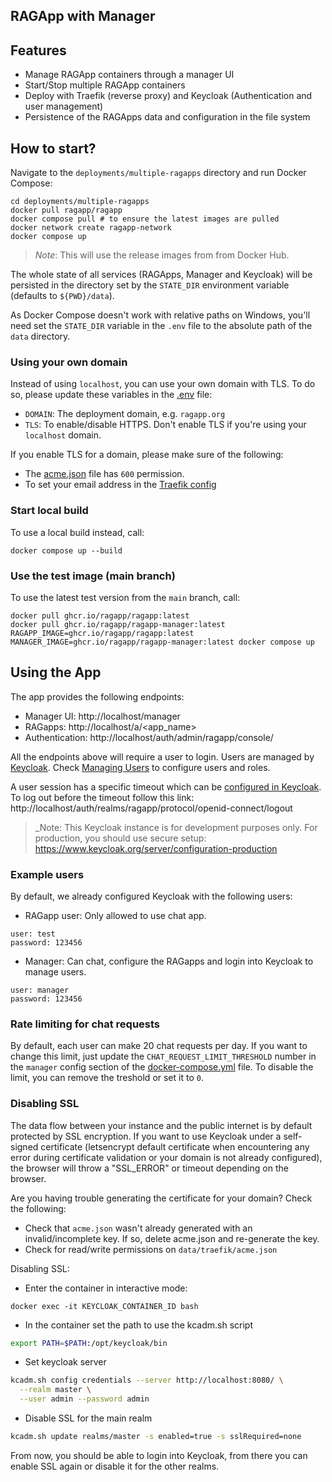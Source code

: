 ## RAGApp with Manager

## Features

- Manage RAGApp containers through a manager UI
- Start/Stop multiple RAGApp containers
- Deploy with Traefik (reverse proxy) and Keycloak (Authentication and user management)
- Persistence of the RAGApps data and configuration in the file system

## How to start?

Navigate to the `deployments/multiple-ragapps` directory and run Docker Compose:

```shell
cd deployments/multiple-ragapps
docker pull ragapp/ragapp
docker compose pull # to ensure the latest images are pulled
docker network create ragapp-network
docker compose up
```

> _Note_: This will use the release images from from Docker Hub.

The whole state of all services (RAGApps, Manager and Keycloak) will be persisted in the directory set by the `STATE_DIR` environment variable (defaults to `${PWD}/data`).

As Docker Compose doesn't work with relative paths on Windows, you'll need set the `STATE_DIR` variable in the `.env` file to the absolute path of the `data` directory.

### Using your own domain

Instead of using `localhost`, you can use your own domain with TLS. To do so, please update these variables in the [.env](./.env) file:

- `DOMAIN`: The deployment domain, e.g. `ragapp.org`
- `TLS`: To enable/disable HTTPS. Don't enable TLS if you're using your `localhost` domain.

If you enable TLS for a domain, please make sure of the following:

- The [acme.json](./data/traefik/acme.json) file has `600` permission.
- To set your email address in the [Traefik config](./data/traefik/traefik.yml)

### Start local build

To use a local build instead, call:

```shell
docker compose up --build
```

### Use the test image (main branch)

To use the latest test version from the `main` branch, call:

```shell
docker pull ghcr.io/ragapp/ragapp:latest
docker pull ghcr.io/ragapp/ragapp-manager:latest
RAGAPP_IMAGE=ghcr.io/ragapp/ragapp:latest MANAGER_IMAGE=ghcr.io/ragapp/ragapp-manager:latest docker compose up
```

## Using the App

The app provides the following endpoints:

- Manager UI: http://localhost/manager
- RAGapps: http://localhost/a/<app_name>
- Authentication: http://localhost/auth/admin/ragapp/console/

All the endpoints above will require a user to login. Users are managed by [Keycloak](https://www.keycloak.org/). Check [Managing Users](https://www.keycloak.org/docs/latest/server_admin/#assembly-managing-users_server_administration_guide) to configure users and roles.

A user session has a specific timeout which can be [configured in Keycloak](https://www.keycloak.org/docs/latest/server_admin/#_timeouts). To log out before the timeout follow this link: http://localhost/auth/realms/ragapp/protocol/openid-connect/logout

> \_Note: This Keycloak instance is for development purposes only. For production, you should use secure setup: https://www.keycloak.org/server/configuration-production

### Example users

By default, we already configured Keycloak with the following users:

- RAGapp user: Only allowed to use chat app.

```
user: test
password: 123456
```

- Manager: Can chat, configure the RAGapps and login into Keycloak to manage users.

```
user: manager
password: 123456
```

### Rate limiting for chat requests

By default, each user can make 20 chat requests per day. If you want to change this limit, just update the `CHAT_REQUEST_LIMIT_THRESHOLD` number in the `manager` config section of the [docker-compose.yml](./docker-compose.yml) file. To disable the limit, you can remove the treshold or set it to `0`.

### Disabling SSL

The data flow between your instance and the public internet is by default protected by SSL encryption.
If you want to use Keycloak under a self-signed certificate (letsencrypt default certificate when encountering any error during certificate validation or your domain is not already configured), the browser will throw a "SSL_ERROR" or timeout depending on the browser.

Are you having trouble generating the certificate for your domain? Check the following:

- Check that `acme.json` wasn't already generated with an invalid/incomplete key. If so, delete acme.json and re-generate the key.
- Check for read/write permissions on `data/traefik/acme.json`

Disabling SSL:

- Enter the container in interactive mode:

```shell
docker exec -it KEYCLOAK_CONTAINER_ID bash
```

- In the container set the path to use the kcadm.sh script

```bash
export PATH=$PATH:/opt/keycloak/bin
```

- Set keycloak server

```bash
kcadm.sh config credentials --server http://localhost:8080/ \
  --realm master \
  --user admin --password admin
```

- Disable SSL for the main realm

```bash
kcadm.sh update realms/master -s enabled=true -s sslRequired=none
```

From now, you should be able to login into Keycloak, from there you can enable SSL again or disable it for the other realms.

